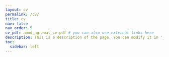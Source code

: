 ```yaml
---
layout: cv
permalink: /cv/
title: cv
nav: false
nav_order: 5
cv_pdf: amod_agrawal_cv.pdf # you can also use external links here
description: This is a description of the page. You can modify it in '_pages/cv.md'. You can also change or remove the top pdf download button.
toc:
  sidebar: left
---
```

